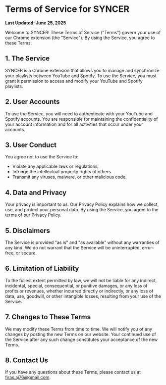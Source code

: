 # Terms of Service for SYNCER

**Last Updated: June 25, 2025**

Welcome to SYNCER! These Terms of Service ("Terms") govern your use of our Chrome extension (the "Service"). By using the Service, you agree to these Terms.

## 1. The Service

SYNCER is a Chrome extension that allows you to manage and synchronize your playlists between YouTube and Spotify. To use the Service, you must grant it permission to access and modify your YouTube and Spotify playlists.

## 2. User Accounts

To use the Service, you will need to authenticate with your YouTube and Spotify accounts. You are responsible for maintaining the confidentiality of your account information and for all activities that occur under your accounts.

## 3. User Conduct

You agree not to use the Service to:

- Violate any applicable laws or regulations.
- Infringe the intellectual property rights of others.
- Transmit any viruses, malware, or other malicious code.

## 4. Data and Privacy

Your privacy is important to us. Our Privacy Policy explains how we collect, use, and protect your personal data. By using the Service, you agree to the terms of our Privacy Policy.

## 5. Disclaimers

The Service is provided "as is" and "as available" without any warranties of any kind. We do not warrant that the Service will be uninterrupted, error-free, or secure.

## 6. Limitation of Liability

To the fullest extent permitted by law, we will not be liable for any indirect, incidental, special, consequential, or punitive damages, or any loss of profits or revenues, whether incurred directly or indirectly, or any loss of data, use, goodwill, or other intangible losses, resulting from your use of the Service.

## 7. Changes to These Terms

We may modify these Terms from time to time. We will notify you of any changes by posting the new Terms on our website. Your continued use of the Service after any such change constitutes your acceptance of the new Terms.

## 8. Contact Us

If you have any questions about these Terms, please contact us at firas.aj76@gmail.com.
